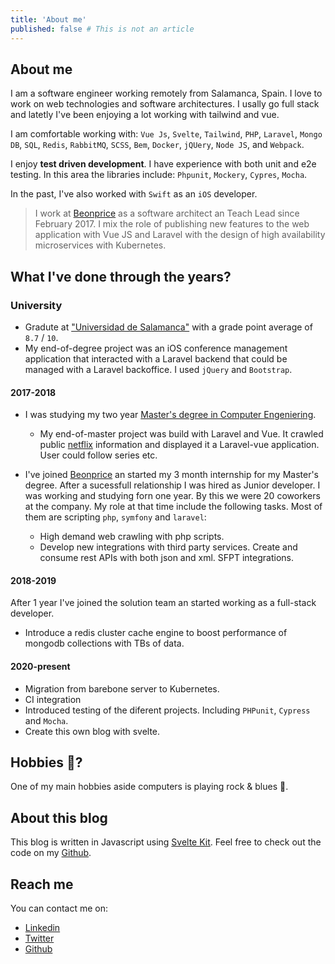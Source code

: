 ```yaml
---
title: 'About me'
published: false # This is not an article
---
```


## About me

I am a software engineer working remotely from Salamanca, Spain. I love to work on web technologies and software architectures. I usally go full stack and latetly I've been enjoying a lot working with tailwind and vue.

I am comfortable working with: `Vue Js`, `Svelte`, `Tailwind`, `PHP`, `Laravel`, `Mongo DB`, `SQL`, `Redis`, `RabbitMQ`, `SCSS`, `Bem`, `Docker`, `jQUery`, `Node JS`, and `Webpack`.

I enjoy **test driven development**. I have experience with both unit and e2e testing. In this area the libraries include: `Phpunit`, `Mockery`, `Cypres`, `Mocha`.

In the past, I've also worked with `Swift` as an `iOS` developer.

> I work at [Beonprice](https://beonprice.com/product) as a software architect an Teach Lead since February 2017.
> I mix the role of publishing new features to the web application with Vue JS and Laravel with the design of high availability microservices with Kubernetes.

## What I've done through the years?

### University

- Gradute at ["Universidad de Salamanca"](https://usal.es) with a grade point average of `8.7` / `10`.
- My end-of-degree project was an iOS conference management application that interacted with a Laravel backend that could be managed with a Laravel backoffice. I used `jQuery` and `Bootstrap`.

#### 2017-2018

- I was studying my two year [Master's degree in Computer Engeniering](https://www.usal.es/master-ingenieria-informatica).

  - My end-of-master project was build with Laravel and Vue. It crawled public [netflix](https://netflix.com/) information and displayed it a Laravel-vue application. User could follow series etc.

- I've joined [Beonprice](https://beonprice.com/product) an started my 3 month internship for my Master's degree. After a sucessfull relationship I was hired as Junior developer. I was working and studying forn one year. By this we were 20 coworkers at the company. My role at that time include the following tasks. Most of them are scripting `php`, `symfony` and `laravel`:
  - High demand web crawling with php scripts.
  - Develop new integrations with third party services. Create and consume rest APIs with both json and xml. SFPT integrations.

#### 2018-2019

After 1 year I've joined the solution team an started working as a full-stack developer.

- Introduce a redis cluster cache engine to boost performance of mongodb collections with TBs of data.

#### 2020-present

- Migration from barebone server to Kubernetes.
- CI integration
- Introduced testing of the diferent projects. Including `PHPunit`, `Cypress` and `Mocha`.
- Create this own blog with svelte.

## Hobbies :guitar:?

One of my main hobbies aside computers is playing rock & blues :guitar:.

## About this blog

This blog is written in Javascript using [Svelte Kit](https://kit.svelte.dev/). Feel free to check out the code on my [Github](https://github.com/angelblanco).

## Reach me

You can contact me on:

- [Linkedin](https://www.linkedin.com/in/ángel-luis-blanco-mateos-41137b14b)
- [Twitter](https://twitter.com/angelblancodev)
- [Github](https://github.com/angelblanco)
